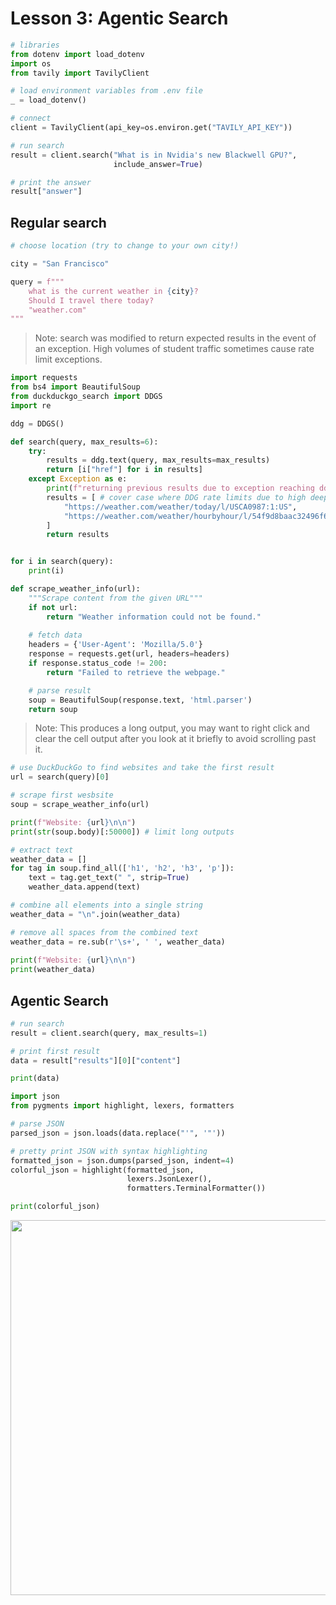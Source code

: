 # Lesson 3: Agentic Search


```python
# libraries
from dotenv import load_dotenv
import os
from tavily import TavilyClient

# load environment variables from .env file
_ = load_dotenv()

# connect
client = TavilyClient(api_key=os.environ.get("TAVILY_API_KEY"))
```


```python
# run search
result = client.search("What is in Nvidia's new Blackwell GPU?",
                       include_answer=True)

# print the answer
result["answer"]

```

## Regular search


```python
# choose location (try to change to your own city!)

city = "San Francisco"

query = f"""
    what is the current weather in {city}?
    Should I travel there today?
    "weather.com"
"""
```

> Note: search was modified to return expected results in the event of an exception. High volumes of student traffic sometimes cause rate limit exceptions.


```python
import requests
from bs4 import BeautifulSoup
from duckduckgo_search import DDGS
import re

ddg = DDGS()

def search(query, max_results=6):
    try:
        results = ddg.text(query, max_results=max_results)
        return [i["href"] for i in results]
    except Exception as e:
        print(f"returning previous results due to exception reaching ddg.")
        results = [ # cover case where DDG rate limits due to high deeplearning.ai volume
            "https://weather.com/weather/today/l/USCA0987:1:US",
            "https://weather.com/weather/hourbyhour/l/54f9d8baac32496f6b5497b4bf7a277c3e2e6cc5625de69680e6169e7e38e9a8",
        ]
        return results  


for i in search(query):
    print(i)
```


```python
def scrape_weather_info(url):
    """Scrape content from the given URL"""
    if not url:
        return "Weather information could not be found."
    
    # fetch data
    headers = {'User-Agent': 'Mozilla/5.0'}
    response = requests.get(url, headers=headers)
    if response.status_code != 200:
        return "Failed to retrieve the webpage."

    # parse result
    soup = BeautifulSoup(response.text, 'html.parser')
    return soup

```

> Note: This produces a long output, you may want to right click and clear the cell output after you look at it briefly to avoid scrolling past it.


```python
# use DuckDuckGo to find websites and take the first result
url = search(query)[0]

# scrape first wesbsite
soup = scrape_weather_info(url)

print(f"Website: {url}\n\n")
print(str(soup.body)[:50000]) # limit long outputs
```


```python
# extract text
weather_data = []
for tag in soup.find_all(['h1', 'h2', 'h3', 'p']):
    text = tag.get_text(" ", strip=True)
    weather_data.append(text)

# combine all elements into a single string
weather_data = "\n".join(weather_data)

# remove all spaces from the combined text
weather_data = re.sub(r'\s+', ' ', weather_data)
    
print(f"Website: {url}\n\n")
print(weather_data)
```

## Agentic Search


```python
# run search
result = client.search(query, max_results=1)

# print first result
data = result["results"][0]["content"]

print(data)
```


```python
import json
from pygments import highlight, lexers, formatters

# parse JSON
parsed_json = json.loads(data.replace("'", '"'))

# pretty print JSON with syntax highlighting
formatted_json = json.dumps(parsed_json, indent=4)
colorful_json = highlight(formatted_json,
                          lexers.JsonLexer(),
                          formatters.TerminalFormatter())

print(colorful_json)

```

<img src="./google_sample.png" width="800" height="600">


```python

```
